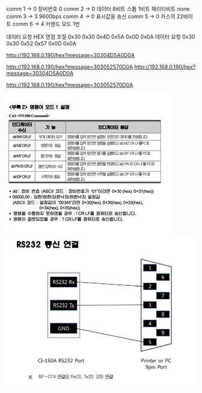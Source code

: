 comm 1 -> 0 장비번호 0
comm 2 -> 0 데이터 8비트 스톱 1비트 패리티비트 none
comm 3 -> 3 9600bps
comm 4 -> 0 표시값을 송신
comm 5 -> 0 카스의 22바이트
comm 6 -> 4 커맨드 모드 1번


데이터 요청 HEX
영점 조절  0x30 0x30 0x4D 0x5A 0x0D 0x0A
데이터 요청 0x30 0x30 0x52 0x57 0x0D 0x0A


http://192.168.0.190/hex?message=30304D5A0D0A

http://192.168.0.190/hex?message=303052570D0A
http://192.168.0.190/hex?message=30304D5A0D0A

http://192.168.0.190/hex?message=303052570D0A


![img.png](img.png)![img_1.png](img_1.png)